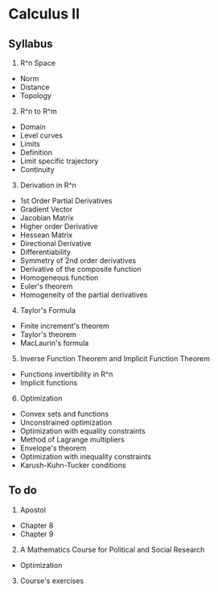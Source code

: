 # Calculus II


## Syllabus

1. R^n Space
 * Norm
 * Distance
 * Topology
2. R^n to R^m
 * Domain
 * Level curves
 * Limits
  * Definition
  * Limit specific trajectory
 * Continuity
3. Derivation in R^n
 * 1st Order Partial Derivatives
  * Gradient Vector
  * Jacobian Matrix
 * Higher order Derivative
  * Hessean Matrix
 * Directional Derivative
 * Differentiability
 * Symmetry of 2nd order derivatives
 * Derivative of the composite function
 * Homogeneous function
  * Euler's theorem
  * Homogeneity of the partial derivatives
4. Taylor's Formula
 * Finite increment's theorem
 * Taylor's theorem
 * MacLaurin's formula
5. Inverse Function Theorem and Implicit Function Theorem
 * Functions invertibility in R^n
 * Implicit functions
6. Optimization
 * Convex sets and functions
 * Unconstrained optimization
 * Optimization with equality constraints
  * Method of Lagrange multipliers
 * Envelope's theorem
 * Optimization with inequality constraints
  * Karush-Kuhn-Tucker conditions


## To do

1. Apostol
 * Chapter 8
 * Chapter 9
2. A Mathematics Course for Political and Social Research
 * Optimization
3. Course's exercises
